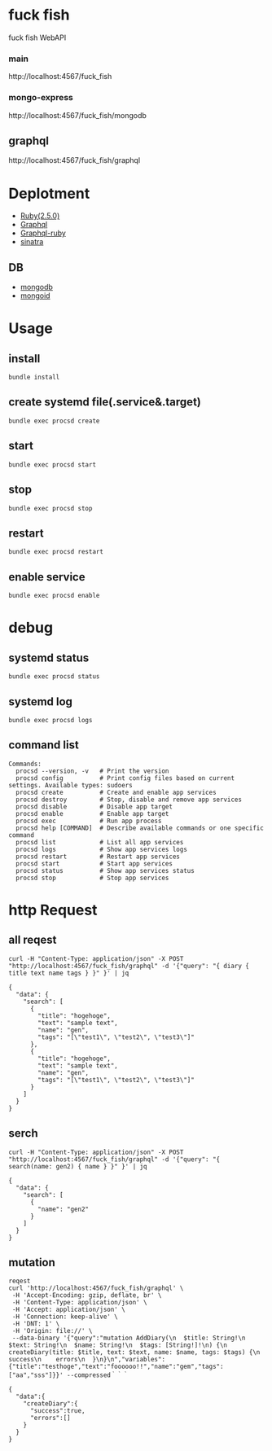 # fuck fish
fuck fish WebAPI

### main
http://localhost:4567/fuck_fish
### mongo-express
http://localhost:4567/fuck_fish/mongodb

## graphql
http://localhost:4567/fuck_fish/graphql

# Deplotment
- [Ruby(2.5.0)](https://www.ruby-lang.org/ja/)
- [Graphql](https://graphql.org/)
- [Graphql-ruby](https://graphql-ruby.org/)
- [sinatra](http://sinatrarb.com/)

## DB
- [mongodb](https://www.mongodb.com/)
- [mongoid](https://docs.mongodb.com/mongoid/current/)



# Usage

## install
```
bundle install
```


## create systemd file(.service&.target)
```
bundle exec procsd create
```

## start
```
bundle exec procsd start
```

## stop
```
bundle exec procsd stop
```


## restart
```
bundle exec procsd restart
```

## enable service
```
bundle exec procsd enable
```

# debug

## systemd status
```
bundle exec procsd status
```

## systemd log
```
bundle exec procsd logs
```

## command list
```
Commands:
  procsd --version, -v   # Print the version
  procsd config          # Print config files based on current settings. Available types: sudoers
  procsd create          # Create and enable app services
  procsd destroy         # Stop, disable and remove app services
  procsd disable         # Disable app target
  procsd enable          # Enable app target
  procsd exec            # Run app process
  procsd help [COMMAND]  # Describe available commands or one specific command
  procsd list            # List all app services
  procsd logs            # Show app services logs
  procsd restart         # Restart app services
  procsd start           # Start app services
  procsd status          # Show app services status
  procsd stop            # Stop app services
```

# http Request

## all reqest
```
curl -H "Content-Type: application/json" -X POST "http://localhost:4567/fuck_fish/graphql" -d '{"query": "{ diary { title text name tags } }" }' | jq
```

```
{
  "data": {
    "search": [
      {
        "title": "hogehoge",
        "text": "sample text",
        "name": "gen",
        "tags": "[\"test1\", \"test2\", \"test3\"]"
      },
      {
        "title": "hogehoge",
        "text": "sample text",
        "name": "gen",
        "tags": "[\"test1\", \"test2\", \"test3\"]"
      }
    ]
  }
}

```

## serch
```
curl -H "Content-Type: application/json" -X POST "http://localhost:4567/fuck_fish/graphql" -d '{"query": "{ search(name: gen2) { name } }" }' | jq
```

```
{
  "data": {
    "search": [
      {
        "name": "gen2"
      }
    ]
  }
}
```
## mutation
```
reqest
curl 'http://localhost:4567/fuck_fish/graphql' \
 -H 'Accept-Encoding: gzip, deflate, br' \
 -H 'Content-Type: application/json' \
 -H 'Accept: application/json' \
 -H 'Connection: keep-alive' \
 -H 'DNT: 1' \
 -H 'Origin: file://' \
 --data-binary '{"query":"mutation AddDiary(\n  $title: String!\n  $text: String!\n  $name: String!\n  $tags: [String!]!\n) {\n  createDiary(title: $title, text: $text, name: $name, tags: $tags) {\n    success\n    errors\n  }\n}\n","variables":{"title":"testhoge","text":"foooooo!!","name":"gem","tags":["aa","sss"]}}' --compressed｀｀｀
```

```
{
  "data":{
    "createDiary":{
      "success":true,
      "errors":[]
    }
  }
}
```

